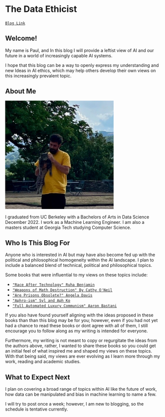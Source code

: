 # The Data Ethicist 

[```Blog Link```](https://fentresspaul61b.github.io/The-Data-Ethicist/)

## Welcome!

My name is Paul, and In this blog I will provide a leftist view of AI and our future in a world of increasingly capable AI systems.

I hope that this blog can be a way to openly express my understanding and new Ideas in AI ethics, which may help others develop their own views on this increasingly prevalent topic. 

## About Me

<img src="https://raw.githubusercontent.com/fentresspaul61B/The-Data-Ethicist/main/images/profilepic.png" width="350" height="350">

I graduated from UC Berkeley with a Bachelors of Arts in Data Science December 2022. I work as a Machine Learning Engineer. I am also a masters student at Georgia Tech studying Computer Science. 

## Who Is This Blog For
Anyone who is interested in AI but may have also become fed up with the political and philosophical homogeneity within the AI landscape. I plan to include a balanced blend of technical, political and philosophical topics. 

Some books that were influential to my views on these topics include:

- [```"Race After Technology" Ruha Benjamin```](https://www.ruhabenjamin.com/race-after-technology)
- [```"Weapons of Math Destruction" By Cathy O'Neil```](https://en.wikipedia.org/wiki/Weapons_of_Math_Destruction)
- [```"Are Prisons Obsolete?" Angela Davis```](https://en.wikipedia.org/wiki/Are_Prisons_Obsolete%3F)
- [```"Aphro-ism" Syl and Aph Ko```](https://lanternpm.org/book/aphro-ism/)
- [```"Full Automated Luxury Communism" Aaron Bastani```](https://en.wikipedia.org/wiki/Fully_Automated_Luxury_Communism)

If you also have found yourself aligning with the ideas proposed in these books than than this blog may be for you; however, even if you had not yet had a chance to read these books or dont agree with all of them, I still encourage you to follow along as my writing is intended for everyone. 

Furthermore, my writing is not meant to copy or regurgitate the ideas from the authors above, rather, I wanted to share these books so you could get an initial feel of what inspired me and shaped my views on these topics. With that being said, my views are ever evolving as I learn more through my work, reading and academic studies. 

## What to Expect Next
I plan on covering a broad range of topics within AI like the future of work, how data can be manipulated and bias in machine learning to name a few. 

I will try to post once a week; however, I am new to blogging, so the schedule is tentative currently.


